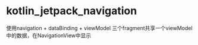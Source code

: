# kotlin_jetpack_navigation


 
  使用navigation  + dataBinding + viewModel
  三个fragment共享一个viewModel中的数据，在NavigationView中显示
